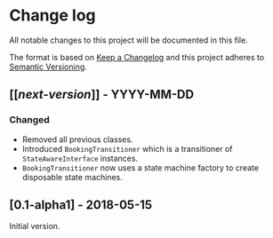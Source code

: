 # Change log
All notable changes to this project will be documented in this file.

The format is based on [Keep a Changelog](http://keepachangelog.com/)
and this project adheres to [Semantic Versioning](http://semver.org/).

## [[*next-version*]] - YYYY-MM-DD
### Changed
- Removed all previous classes.
- Introduced `BookingTransitioner` which is a transitioner of `StateAwareInterface` instances.
- `BookingTransitioner` now uses a state machine factory to create disposable state machines.

## [0.1-alpha1] - 2018-05-15
Initial version.
